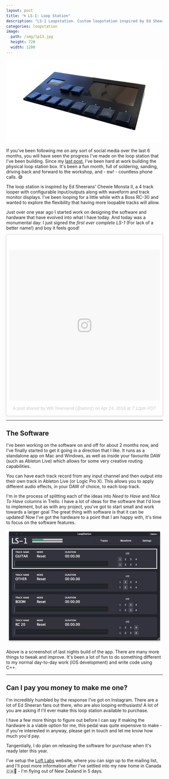 ```yaml
---
layout: post
title: "🌀 LS-1: Loop Station"
description: "LS-1 Loopstation. Custom loopstation inspired by Ed Sheerans' Chewie Monsta 2"
categories: loopstation
image:
  path: /img/lp13.jpg
  height: 720
  width: 1280
---
```


![The complete LS-1!](/img/ls1.jpg)

If you've been following me on any sort of social media over the last 6 months, you will have seen the progress I've made on the loop station that I've been building. Since my [last post](/2018/loop-pedal), I've been hard at work building the physical loop station box. It's been a fun month, full of soldering, sanding, driving back and forward to the workshop, and - ew! - countless phone calls. 😅 

The loop station is inspired by Ed Sheerans' Chewie Monsta II, a 4 track looper with configurable input/outputs along with waveform and track monitor displays. I've been looping for a little while with a Boss RC-30 and wanted to explore the flexibility that having more loopable tracks will allow.

Just over one year ago I started work on designing the software and hardware that have evolved into what I have today. And today was a monumental day: I just signed the _first ever complete LS-1_ (For lack of a better name!) and boy it feels good!

<blockquote class="instagram-media" data-instgrm-permalink="https://www.instagram.com/p/Bh-enHpHTHA/" data-instgrm-version="8" style=" background:#FFF; border:0; border-radius:3px; box-shadow:0 0 1px 0 rgba(0,0,0,0.5),0 1px 10px 0 rgba(0,0,0,0.15); margin: 1px; max-width:658px; padding:0; width:99.375%; width:-webkit-calc(100% - 2px); width:calc(100% - 2px);"><div style="padding:8px;"> <div style=" background:#F8F8F8; line-height:0; margin-top:40px; padding:50.0% 0; text-align:center; width:100%;"> <div style=" background:url(data:image/png;base64,iVBORw0KGgoAAAANSUhEUgAAACwAAAAsCAMAAAApWqozAAAABGdBTUEAALGPC/xhBQAAAAFzUkdCAK7OHOkAAAAMUExURczMzPf399fX1+bm5mzY9AMAAADiSURBVDjLvZXbEsMgCES5/P8/t9FuRVCRmU73JWlzosgSIIZURCjo/ad+EQJJB4Hv8BFt+IDpQoCx1wjOSBFhh2XssxEIYn3ulI/6MNReE07UIWJEv8UEOWDS88LY97kqyTliJKKtuYBbruAyVh5wOHiXmpi5we58Ek028czwyuQdLKPG1Bkb4NnM+VeAnfHqn1k4+GPT6uGQcvu2h2OVuIf/gWUFyy8OWEpdyZSa3aVCqpVoVvzZZ2VTnn2wU8qzVjDDetO90GSy9mVLqtgYSy231MxrY6I2gGqjrTY0L8fxCxfCBbhWrsYYAAAAAElFTkSuQmCC); display:block; height:44px; margin:0 auto -44px; position:relative; top:-22px; width:44px;"></div></div><p style=" color:#c9c8cd; font-family:Arial,sans-serif; font-size:14px; line-height:17px; margin-bottom:0; margin-top:8px; overflow:hidden; padding:8px 0 7px; text-align:center; text-overflow:ellipsis; white-space:nowrap;"><a href="https://www.instagram.com/p/Bh-enHpHTHA/" style=" color:#c9c8cd; font-family:Arial,sans-serif; font-size:14px; font-style:normal; font-weight:normal; line-height:17px; text-decoration:none;" target="_blank">A post shared by Will Townsend (@wtsnz)</a> on <time style=" font-family:Arial,sans-serif; font-size:14px; line-height:17px;" datetime="2018-04-25T02:12:39+00:00">Apr 24, 2018 at 7:12pm PDT</time></p></div></blockquote>
<script async defer src="//www.instagram.com/embed.js"></script>

---

## The Software

I've been working on the software on and off for about 2 months now, and I've finally started to get it going in a direction that I like. It runs as a standalone app on Mac and Windows, as well as inside your favourite DAW (such as Ableton Live) which allows for some very creative routing capabilities.

You can have each track record from any input channel and then output into their own track in Ableton Live (or Logic Pro X). This allows you to apply different audio effects, in your DAW of choice, to each loop track.

I'm in the process of splitting each of the ideas into _Need to Have_ and _Nice To Have_ columns in Trello. I have a lot of ideas for the software that I'd love to implement, but as with any project, you've got to start small and work towards a larger goal The great thing with software is that it can be updated! Now I've got the hardware to a point that I am happy with, it's time to focus on the software features.


![The LP-1 Software](/img/loop-station-software.png)

Above is a screenshot of last nights build of the app. There are many more things to tweak and improve. It's been a lot of fun to do something different to my normal day-to-day work (iOS development) and write code using C++.


<!-- I plan to add Midi mapping so that the software work with any midi controller, so you can build yourself one and map the controller to the actions in the software. -->

---

## Can I pay you money to make me one?

I'm incredibly humbled by the response I've got on Instagram. There are a lot of Ed Sheeran fans out there, who are also looping enthusiasts! A lot of you are asking if I'll ever make this loop station available to purchase. 

I have a few more things to figure out before I can say if making the hardware is a viable option for me, this pedal was quite expensive to make - if you're interested in anyway, please get in touch and let me know how much you'd pay.

Tangentially, I do plan on releasing the software for purchase when it's ready later this year.

I've setup the [Loft Labs](https://loftlabs.co/) website, where you can sign up to the mailing list, and I'll post more information after I've settled into my new home in Canada 🇨🇦🍁 - I'm flying out of New Zealand in 5 days.
